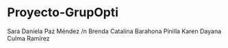 # Proyecto-GrupOpti

Sara Daniela Paz Méndez /n
Brenda Catalina Barahona Pinilla 
Karen Dayana Culma Ramírez 
